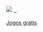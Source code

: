 <img src="https://imatsubu.jp/images/skina_bg_top.gif" />
<a href="http://www.kitchencabinetkings.com" title="kitchen cabinets" style="font-size:1px;">kitchen cabinets</a><br><br>
<a href="http://www.jogosgratispro.com/">Jogos gratis</a>

